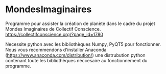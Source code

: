 # MondesImaginaires
Programme pour assister la création de planète dans le cadre du projet Mondes Imaginaires de Collectif Conscience. https://collectifconscience.org/?page_id=1780

Necessite python avec les bibliothèques Numpy, PyQT5 pour fonctionner. Nous vous recommendons d'installer Anaconda (https://www.anaconda.com/distribution/) une distrubution python contenant toute les bibliothèques néccesaire au fonctionnement du programme. 
